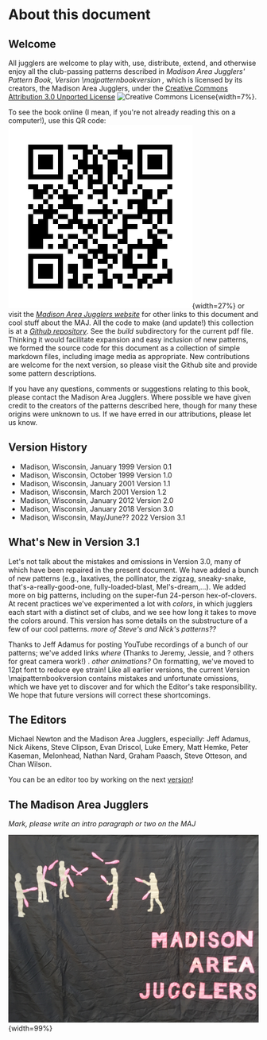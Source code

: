 # About this document 


##  Welcome 


All jugglers are welcome to play with, use, distribute, extend, and otherwise enjoy all 
the club-passing patterns described in *Madison Area Jugglers' Pattern Book, Version \majpatternbookversion ,* which is licensed by its creators, the Madison Area Jugglers, under the [Creative Commons Attribution 3.0 Unported License](http://creativecommons.org/licenses/by/3.0/deed.en_US) ![Creative Commons License](http://i.creativecommons.org/l/by/3.0/88x31.png){width=7%}. 


To see the book online (I mean, if you're not already reading this on a computer!), use this QR code:
![](./media/static_qr_code_without_logo.jpg){width=27%} 
or visit
the [*Madison Area Jugglers website*](http://madjugglers.com) for other links to this document and cool stuff about the MAJ.  All the code to make (and update!) this collection is at a [*Github repository*](https://github.com/wiscstatman/pattern-book). See the *build* subdirectory for the current pdf file.  Thinking it would facilitate
expansion and easy inclusion of new patterns, we formed the source code for this document as a collection of simple markdown files, including image media as appropriate.  New contributions are welcome for the next version, so 
please visit the Github site and provide some pattern descriptions.


If you have any questions, comments or suggestions relating to this book, 
please contact the Madison Area Jugglers.
Where possible we have given  credit to the creators of the patterns described here, though for many
these origins were unknown to us.  If we have erred in our attributions, please let us know.


## Version History
* Madison, Wisconsin, January 1999 Version 0.1
* Madison, Wisconsin, October 1999 Version 1.0
* Madison, Wisconsin, January 2001 Version 1.1
* Madison, Wisconsin, March 2001 Version 1.2
* Madison, Wisconsin, January 2012 Version 2.0
* Madison, Wisconsin, January 2018 Version 3.0
* Madison, Wisconsin, May/June?? 2022 Version 3.1


## What's New in Version 3.1

Let's not talk about the mistakes and omissions 
in Version 3.0, many of which have been repaired in the present document.  We have added a bunch of new patterns (e.g., laxatives, the pollinator, the zigzag, sneaky-snake, that's-a-really-good-one, fully-loaded-blast, Mel's-dream,...).  We added more on big patterns, including on the super-fun 24-person hex-of-clovers.  
 At recent practices we've experimented a lot with <i> colors</i>, in which jugglers each start with a distinct set of clubs, 
and we see how long it takes to move the colors around.  This version has some details on the substructure of a few of our cool patterns.    *more of Steve's and Nick's patterns??*

Thanks to Jeff Adamus for posting YouTube recordings of a bunch of our patterns; we've
added links *where* (Thanks to Jeremy, Jessie, and ? others for great camera work!) . *other animations?*  On formatting,  we've moved to 12pt font to reduce eye strain!  Like all earlier versions, the current Version \majpatternbookversion&nbsp;contains mistakes and unfortunate omissions, which we have yet to discover and
 for which the Editor's take responsibility.   We hope
that  future versions will correct these shortcomings.


## The Editors

Michael Newton and the Madison Area Jugglers, especially: Jeff Adamus, Nick Aikens, Steve Clipson, Evan Driscol, Luke Emery, Matt Hemke, Peter Kaseman, Melonhead, Nathan Nard, Graham Paasch,  Steve Otteson,  and Chan Wilson.  

You can be an editor too by working on the next  [version](https://github.com/wiscstatman/pattern-book)! 


## The Madison Area Jugglers

*Mark, please write an intro paragraph or two on the MAJ*


![](./media/majbanner.jpeg){width=99%} 


